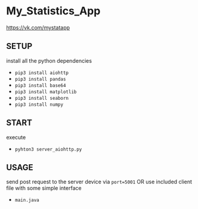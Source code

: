 # My_Statistics_App
https://vk.com/mystatapp

## SETUP
  install all the python dependencies
  * `pip3 install aiohttp`
  * `pip3 install pandas`
  * `pip3 install base64`
  * `pip3 install matplotlib`
  * `pip3 install seaborn`
  * `pip3 install numpy`
   
  
## START
  execute
  * `pyhton3 server_aiohttp.py`
  
## USAGE
  send post request to the server device via `port=5001` 
  OR
  use included client file with some simple interface
  * `main.java`
